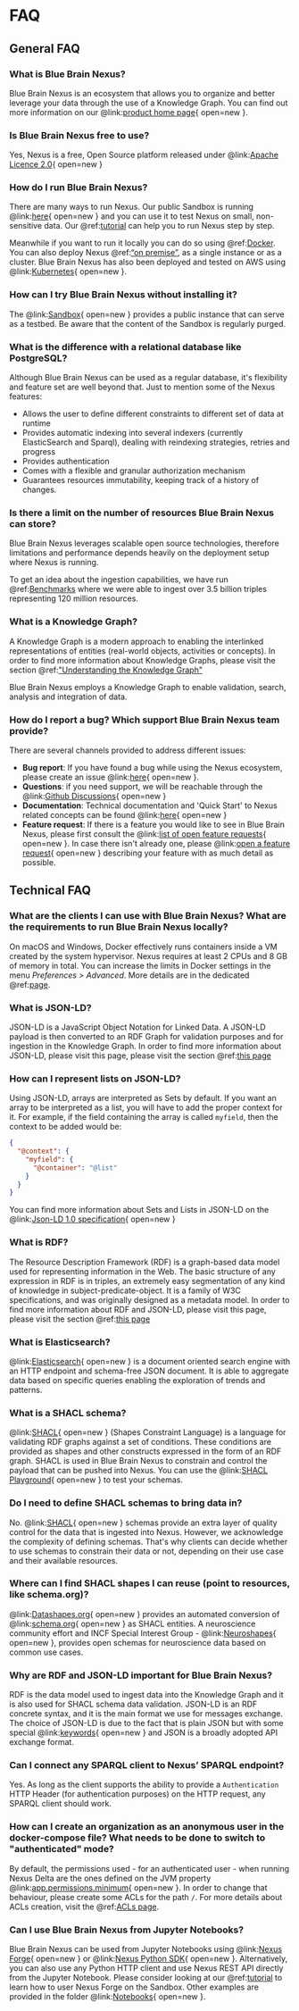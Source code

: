 # FAQ

## General FAQ

### What is Blue Brain Nexus?

Blue Brain Nexus is an ecosystem that allows you to organize and better leverage your data through the use of a 
Knowledge Graph. You can find out more information on our @link:[product home page](https://bluebrainnexus.io/){ open=new }. 

### Is Blue Brain Nexus free to use?

Yes, Nexus is a free, Open Source platform released under @link:[Apache Licence 2.0](https://www.apache.org/licenses/LICENSE-2.0){ open=new }

### How do I run Blue Brain Nexus?

There are many ways to run Nexus. Our public Sandbox is running @link:[here](https://sandbox.bluebrainnexus.io){ open=new } 
and you can use it to test Nexus on small, non-sensitive data. Our @ref:[tutorial](getting-started/try-nexus.md) can 
help you to run Nexus step by step.

Meanwhile if you want to run it locally you can do so using @ref:[Docker](running-nexus/index.md#docker). You can also deploy Nexus 
@ref:[“on premise”](running-nexus/index.md#on-premise-cloud-deployment), as a single instance or as a cluster. 
Blue Brain Nexus has also been deployed and tested on AWS using @link:[Kubernetes](https://kubernetes.io/){ open=new }.

### How can I try Blue Brain Nexus without installing it? 

The @link:[Sandbox](https://sandbox.bluebrainnexus.io){ open=new } provides a public instance that can serve as a 
testbed. Be aware that the content of the Sandbox is regularly purged.

### What is the difference with a relational database like PostgreSQL?

Although Blue Brain Nexus can be used as a regular database, it's flexibility and feature set are well beyond that. 
Just to mention some of the Nexus features:

- Allows the user to define different constraints to different set of data at runtime
- Provides automatic indexing into several indexers (currently ElasticSearch and Sparql), dealing with reindexing 
strategies, retries and progress
- Provides authentication
- Comes with a flexible and granular authorization mechanism
- Guarantees resources immutability, keeping track of a history of changes.

### Is there a limit on the number of resources Blue Brain Nexus can store?

Blue Brain Nexus leverages scalable open source technologies, therefore limitations and performance depends heavily on 
the deployment setup where Nexus is running.

To get an idea about the ingestion capabilities, we have run @ref:[Benchmarks](delta/benchmarks/v1.4.2.md) where we were able 
to ingest over 3.5 billion triples representing 120 million resources.

### What is a Knowledge Graph?

A Knowledge Graph is a modern approach to enabling the interlinked representations of entities (real-world objects, 
activities or concepts). In order to find more information about Knowledge Graphs, please visit the section 
@ref:["Understanding the Knowledge Graph"](getting-started/understanding-knowledge-graphs.md)

Blue Brain Nexus employs a Knowledge Graph to enable validation, search, analysis and integration of data.

### How do I report a bug? Which support Blue Brain Nexus team provide?

There are several channels provided to address different issues:

- **Bug report**: If you have found a bug while using the Nexus ecosystem, please create an issue 
  @link:[here](https://github.com/login?return_to=https%3A%2F%2Fgithub.com%2FBlueBrain%2Fnexus%2Fissues%2Fnew%3Flabels%3Dbug){ open=new }.
- **Questions**: if you need support, we will be reachable through the @link:[Github Discussions](https://github.com/BlueBrain/nexus/discussions){ open=new }
- **Documentation**: Technical documentation and 'Quick Start' to Nexus related concepts can be found 
  @link:[here](https://bluebrainnexus.io/docs/){ open=new }
- **Feature request**: If there is a feature you would like to see in Blue Brain Nexus, please first consult the 
  @link:[list of open feature requests](https://github.com/BlueBrain/nexus/issues?q=is%3Aopen+is%3Aissue+label%3Afeature){ open=new }. 
  In case there isn't already one, please 
  @link:[open a feature request](https://github.com/login?return_to=https%3A%2F%2Fgithub.com%2FBlueBrain%2Fnexus%2Fissues%2Fnew%3Flabels%3Dfeature){ open=new } describing 
  your feature with as much detail as possible.

## Technical FAQ  

### What are the clients I can use with Blue Brain Nexus? What are the requirements to run Blue Brain Nexus locally?

On macOS and Windows, Docker effectively runs containers inside a VM created by the system hypervisor. Nexus requires 
at least 2 CPUs and 8 GB of memory in total. You can increase the limits in Docker settings in the menu 
_Preferences > Advanced_. More details are in the dedicated @ref:[page](running-nexus/index.md).

### What is JSON-LD?

JSON-LD is a JavaScript Object Notation for Linked Data. A JSON-LD payload is then converted to an RDF Graph for 
validation purposes and for ingestion in the Knowledge Graph. In order to find more information about JSON-LD, please 
visit this page, please visit the section @ref:[this page](getting-started/understanding-knowledge-graphs.md#json-ld)

### How can I represent lists on JSON-LD?

Using JSON-LD, arrays are interpreted as Sets by default. If you want an array to be interpreted as a list, you will 
have to add the proper context for it. For example, if the field containing the array is called `myfield`, then the 
context to be added would be:

```json
{
  "@context": {
    "myfield": {
      "@container": "@list"
    }
  }
}
```

You can find more information about Sets and Lists in JSON-LD on the 
@link:[Json-LD 1.0 specification](https://www.w3.org/TR/json-ld/#sets-and-lists){ open=new }

### What is RDF?

The Resource Description Framework (RDF) is a graph-based data model used for representing information in the Web. 
The basic structure of any expression in RDF is in triples, an extremely easy segmentation of any kind of knowledge 
in subject-predicate-object. It is a family of W3C specifications, and was originally designed as a metadata model. 
In order to find more information about RDF and JSON-LD, please visit this page, please visit the section 
@ref:[this page](getting-started/understanding-knowledge-graphs.md#rdf)

### What is Elasticsearch?

@link:[Elasticsearch](https://www.elastic.co/elastic-stack/){ open=new } is a document oriented search engine with an 
HTTP endpoint and schema-free JSON document. It is able to aggregate data based on specific queries enabling the 
exploration of trends and patterns.

### What is a SHACL schema?

@link:[SHACL](https://www.w3.org/TR/shacl/){ open=new } (Shapes Constraint Language) is a language for validating RDF 
graphs against a set of conditions. These conditions are provided as shapes and other constructs expressed in the form 
of an RDF graph. SHACL is used in Blue Brain Nexus to constrain and control the payload that can be pushed into Nexus.
You can use the @link:[SHACL Playground](https://shacl.org/playground/){ open=new } to test your schemas.

### Do I need to define SHACL schemas to bring data in?

No. @link:[SHACL](https://www.w3.org/TR/shacl/){ open=new } schemas provide an extra layer of quality control for the 
data that is ingested into Nexus. However, we acknowledge the complexity of defining schemas. That's why clients can 
decide whether to use schemas to constrain their data or not, depending on their use case and their available resources.

### Where can I find SHACL shapes I can reuse (point to resources, like schema.org)?

@link:[Datashapes.org](https://datashapes.org/){ open=new } provides an automated conversion of 
@link:[schema.org](https://schema.org/){ open=new } as SHACL entities. A neuroscience community effort and INCF Special 
Interest Group - @link:[Neuroshapes](https://github.com/INCF/neuroshapes){ open=new }, provides open schemas for 
neuroscience data based on common use cases.

### Why are RDF and JSON-LD important for Blue Brain Nexus?

RDF is the data model used to ingest data into the Knowledge Graph and it is also used for SHACL schema data validation. 
JSON-LD is an RDF concrete syntax, and it is the main format we use for messages exchange. The choice of JSON-LD is due 
to the fact that is plain JSON but with some special 
@link:[keywords](https://www.w3.org/TR/json-ld11/#syntax-tokens-and-keywords){ open=new } and JSON is a broadly 
adopted API exchange format.

### Can I connect any SPARQL client to Nexus’ SPARQL endpoint?

Yes. As long as the client supports the ability to provide a `Authentication` HTTP Header (for authentication purposes) 
on the HTTP request, any SPARQL client should work.

### How can I create an organization as an anonymous user in the docker-compose file? What needs to be done to switch to "authenticated" mode?

By default, the permissions used - for an authenticated user - when running Nexus Delta are the ones defined on the JVM 
property @link:[app.permissions.minimum](https://github.com/BlueBrain/nexus/blob/$git.branch$/delta/app/src/main/resources/app.conf#L92){ open=new }.
In order to change that behaviour, please create some ACLs for the path `/`. For more details about ACLs creation, 
visit the @ref:[ACLs page](delta/api/acls-api.md#create).

### Can I use Blue Brain Nexus from Jupyter Notebooks?

Blue Brain Nexus can be used from Jupyter Notebooks using 
@link:[Nexus Forge](https://github.com/blueBrain/nexus-forge){ open=new } or 
@link:[Nexus Python SDK](https://github.com/BlueBrain/nexus-python-sdk/){ open=new }. Alternatively, you can also use 
any Python HTTP client and use Nexus REST API directly from the Jupyter Notebook.
Please consider looking at our @ref:[tutorial](getting-started/try-nexus.md) to learn how to user Nexus Forge on the 
Sandbox. Other examples are provided in the folder 
@link:[Notebooks](https://github.com/BlueBrain/nexus-python-sdk/tree/master/notebooks){ open=new }.

